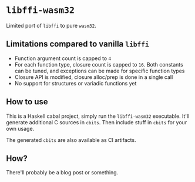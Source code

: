 # `libffi-wasm32`

Limited port of `libffi` to pure `wasm32`.

## Limitations compared to vanilla `libffi`

- Function argument count is capped to `4`
- For each function type, closure count is capped to `16`. Both
  constants can be tuned, and exceptions can be made for specific
  function types
- Closure API is modified, closure alloc/prep is done in a single call
- No support for structures or variadic functions yet

## How to use

This is a Haskell cabal project, simply run the `libffi-wasm32`
executable. It'll generate additional C sources in `cbits`. Then
include stuff in `cbits` for your own usage.

The generated `cbits` are also available as CI artifacts.

## How?

There'll probably be a blog post or something.
